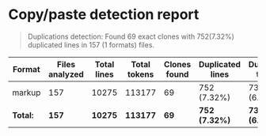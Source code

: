 
# Copy/paste detection report

> Duplications detection: Found 69 exact clones with 752(7.32%) duplicated lines in 157 (1 formats) files.

| Format     | Files analyzed | Total lines | Total tokens | Clones found | Duplicated lines | Duplicated tokens |
| ---------- | -------------- | ----------- | ------------ | ------------ | ---------------- | ----------------- |
| markup     | 157            | 10275       | 113177       | 69           | 752 (7.32%)      | 7350 (6.49%)      |
| **Total:** | **157**        | **10275**   | **113177**   | **69**       | **752 (7.32%)**  | **7350 (6.49%)**  |
